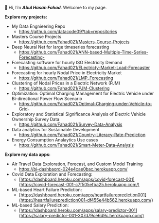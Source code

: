 👋 Hi, I’m ***Abul Hasan Fahad***. Welcome to my page. 

**Explore my projects:**
  - My Data Engnieering Repo
    - https://github.com/datacode09?tab=repositories
  - Masters Course Projects
     - https://github.com/Fahad021/Masters-Course-Projects 
  - Deep Neural Net for large timeseries forecasting 
    - https://github.com/Fahad021/ANN-based-Multiple-Time-Series-Forecasting-
  - Forecasting software for hourly ISO Electricity Demand 
    - https://github.com/Fahad021/ELectricty-Market-Load-Forecaster
  - Forecasting for hourly Nodal Price in Electricity Market 
    - https://github.com/Fahad021/LMP_Forecasting
  - Clustering of Nodal Prices in a Electric Network (PJM)
    - https://github.com/Fahad021/PJM-Clustering
 - Optimization: Optimal Charging Management for Electric Vehicle under Bi-directional Power Flow Scenario
    - https://github.com/Fahad021/Optimal-Charging-under-Vehicle-to-Grid- 
  - Exploratory and Statistical Significance Analysis of Electric Vehicle Ownership Survey Data
    - https://github.com/Fahad021/Survey-Data-Analysis
  - Data analytics for Sustainable Development
    - https://github.com/Fahad021/Country-Literacy-Rate-Prediction
  - Energy Consumption Analaytics Use cases
    - https://github.com/Fahad021/Smart-Meter-Data-Analysis

**Explore my data apps:**
- Air Travel Data Exploration, Forecast, and Custom Model Training
    - https://bi-dashbaord-024e4cae0bac.herokuapp.com/
- Covid Data Exploration and Forecasting:
  - [https://dashboard.heroku.com/apps/covid-forecast-001](https://covid-forecast-001-c7f505efba25.herokuapp.com/)
- ML-based Heart Failure Prediction:
  - [https://dashboard.heroku.com/apps/heartfailureprediction001](https://heartfailureprediction001-df455e44b562.herokuapp.com/)
- ML-based Salary Prediction:
  - [https://dashboard.heroku.com/apps/salary-predictor-001](https://salary-predictor-001-307d79ce6d9c.herokuapp.com/)


<!---
Fahad021/Fahad021 is a ✨ special ✨ repository because its `README.md` (this file) appears on your GitHub profile.
You can click the Preview link to take a look at your changes.
--->

